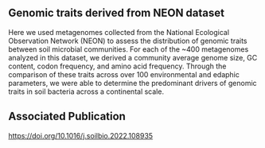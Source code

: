 ## Genomic traits derived from NEON dataset

Here we used metagenomes collected from the National Ecological Observation Network (NEON) to assess the distribution of genomic traits between soil microbial communities. For each of the ~400 metagenomes analyzed in this dataset, we derived a community average genome size, GC content, codon frequency, and amino acid frequency. Through the comparison of these traits across over 100 environmental and edaphic parameters, we were able to determine the predominant drivers of genomic traits in soil bacteria across a continental scale. 

## Associated Publication
https://doi.org/10.1016/j.soilbio.2022.108935



